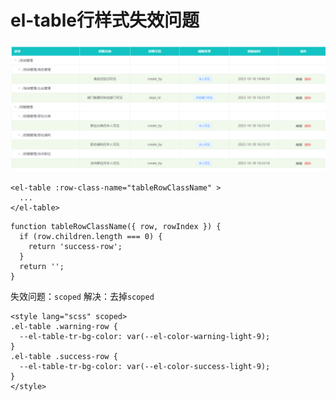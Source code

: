 # el-table行样式失效问题

![](./images/03-el-table行样式失效问题-1697698593698.png)

```
<el-table :row-class-name="tableRowClassName" >
  ...
</el-table>
```

```
function tableRowClassName({ row, rowIndex }) {
  if (row.children.length === 0) {
    return 'success-row';
  }
  return '';
}
```

失效问题：`scoped`
解决：去掉`scoped`

```
<style lang="scss" scoped>
.el-table .warning-row {
  --el-table-tr-bg-color: var(--el-color-warning-light-9);
}
.el-table .success-row {
  --el-table-tr-bg-color: var(--el-color-success-light-9);
}
</style>
```
